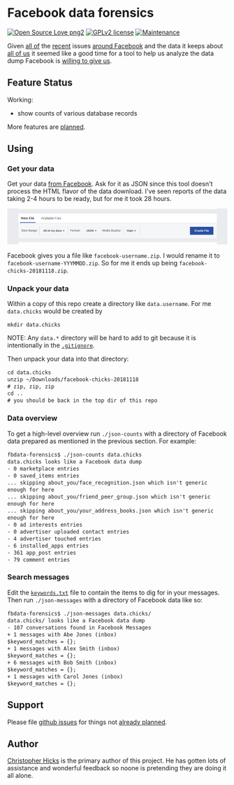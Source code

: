 # Facebook data forensics

[![Open Source Love png2](https://badges.frapsoft.com/os/v2/open-source.png?v=103)](https://github.com/ellerbrock/open-source-badges/)
[![GPLv2 license](https://img.shields.io/badge/License-GPLv2-blue.svg)](https://github.com/chicks-net/fbdata-forensics/blob/master/LICENSE)
[![Maintenance](https://img.shields.io/badge/Maintained%3F-yes-green.svg)](https://github.com/chicks-net/fbdata-forensics/graphs/commit-activity)

Given
[all of](https://www.theguardian.com/news/2018/mar/17/cambridge-analytica-facebook-influence-us-election)
the
[recent](https://www.bbc.com/news/technology-46231284)
issues
[around Facebook](https://www.bbc.com/news/technology-43649018)
and the data it keeps about
[all of us](https://www.consumerreports.org/digital-security/what-makes-the-facebook-data-breach-so-harmful/)
it seemed like a good time for a tool to help us analyze the data dump Facebook is
[willing to give us](https://www.facebook.com/help/1701730696756992?helpref=hc_global_nav).

## Feature Status

Working:

* show counts of various database records

More features are [planned](TODO.md).

## Using

### Get your data

Get your data [from Facebook](https://www.facebook.com/help/1701730696756992?helpref=hc_global_nav).
Ask for it as JSON since this tool doesn't process the HTML flavor of the data download.
I've seen reports of the data taking 2-4 hours to be ready, but for me it took 28 hours.

![pick JSON](img/pick_json.png)

Facebook gives you a file like `facebook-username.zip`.
I would rename it to `facebook-username-YYYMMDD.zip`.  So for me it ends up being `facebook-chicks-20181118.zip`.

### Unpack your data

Within a copy of this repo create a directory like `data.username`.  For me
`data.chicks` would be created by

	mkdir data.chicks

NOTE: Any `data.*` directory will be hard to add to git because it is intentionally in the
[`.gitignore`](.gitignore).

Then unpack your data into that directory:

	cd data.chicks
	unzip ~/Downloads/facebook-chicks-20181118
	# zip, zip, zip
	cd ..
	# you should be back in the top dir of this repo

### Data overview

To get a high-level overview run `./json-counts` with a directory of Facebook data prepared
as mentioned in the previous section.  For example:

	fbdata-forensics$ ./json-counts data.chicks
	data.chicks looks like a Facebook data dump
	- 0 marketplace entries
	- 0 saved_items entries
	... skipping about_you/face_recognition.json which isn't generic enough for here
	... skipping about_you/friend_peer_group.json which isn't generic enough for here
	... skipping about_you/your_address_books.json which isn't generic enough for here
	- 0 ad interests entries
	- 0 advertiser uploaded contact entries
	- 4 advertiser touched entries
	- 6 installed_apps entries
	- 361 app_post entries
	- 79 comment entries

### Search messages

Edit the [`keywords.txt`](keywords.txt) file to contain the items to dig for in your messages.
Then run `./json-messages` with a directory of Facebook data like so:

	fbdata-forensics$ ./json-messages data.chicks/
	data.chicks/ looks like a Facebook data dump
	- 107 conversations found in Facebook Messages
	+ 1 messages with Abe Jones (inbox)
	$keyword_matches = {};
	+ 1 messages with Alex Smith (inbox)
	$keyword_matches = {};
	+ 6 messages with Bob Smith (inbox)
	$keyword_matches = {};
	+ 1 messages with Carol Jones (inbox)
	$keyword_matches = {};


## Support

Please file [github issues](https://github.com/chicks-net/fbdata-forensics/issues)
for things not [already planned](TODO.md).

## Author

[Christopher Hicks](http://www.chicks.net)
is the primary author of this project.  He has gotten
lots of assistance and wonderful feedback so noone
is pretending they are doing it all alone.
